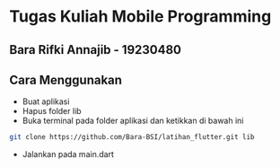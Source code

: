 # Tugas Kuliah Mobile Programming
## Bara Rifki Annajib - 19230480
## Cara Menggunakan
- Buat aplikasi
- Hapus folder lib
- Buka terminal pada folder aplikasi dan ketikkan di bawah ini
```bash
git clone https://github.com/Bara-BSI/latihan_flutter.git lib
```
- Jalankan pada main.dart

